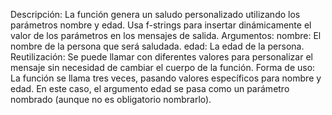 
Descripción:
La función genera un saludo personalizado utilizando los parámetros nombre y edad.
Usa f-strings para insertar dinámicamente el valor de los parámetros en los mensajes de salida.
Argumentos:
nombre: El nombre de la persona que será saludada.
edad: La edad de la persona.
Reutilización:
Se puede llamar con diferentes valores para personalizar el mensaje sin necesidad de cambiar el cuerpo de la función.
Forma de uso:
La función se llama tres veces, pasando valores específicos para nombre y edad.
En este caso, el argumento edad se pasa como un parámetro nombrado (aunque no es obligatorio nombrarlo).
